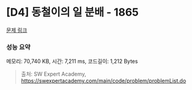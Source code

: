 # [D4] 동철이의 일 분배 - 1865 

[문제 링크](https://swexpertacademy.com/main/code/problem/problemDetail.do?contestProbId=AV5LuHfqDz8DFAXc) 

### 성능 요약

메모리: 70,740 KB, 시간: 7,211 ms, 코드길이: 1,212 Bytes



> 출처: SW Expert Academy, https://swexpertacademy.com/main/code/problem/problemList.do